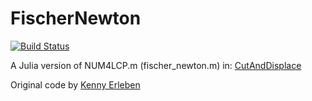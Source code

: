 # FischerNewton

[![Build Status](https://travis-ci.com/Timmmdavis/FischerNewton.svg?token=1HhESyMNyqzV8R22Pqq6&branch=master)](https://travis-ci.com/Timmmdavis/FischerNewton/)

A Julia version of NUM4LCP.m (fischer_newton.m) in: 
[CutAndDisplace](https://github.com/Timmmdavis/CutAndDisplace)

Original code by [Kenny Erleben](https://github.com/erleben/num4lcp/wiki/Welcome-to-the-num4lcp-wiki)
